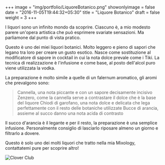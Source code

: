 +++
image = "img/portfolio/LiquoreBotanico.png"
showonlyimage = false
date = "2016-11-05T19:44:32+05:30"
title = "Liquore Botanico"
draft = false
weight = 3
+++

I liquori sono un infinito mondo da scoprire. Ciascuno è, a mio modesto parere un'opera artistica che può esprimere svariate sensazioni.
Ma parliamone dal punto di vista pratico.
<!--more-->

Questo è uno dei miei liquori botanici. Molto leggero e pieno di sapori che legano tra loro per creare un gusto esotico. Nasce come sostituzione al modificatore di sapore in cocktail in cui la nota dolce prevale come i Tiki. La tecnica di realizzazione è l'infusione e come base, al posto dell'alcol puro viene utilizzata la vodka.

La preparazione è molto simile a quelle di un falernum aromatico, gli aromi che prevalgono sono:
> Cannella, una nota piccante e con un sapore decisamente incisivo
> Zenzero, come la cannella serve a contrastare il dolce che è la base del liquore
> Chiodi di garofano, una nota dolce e delicata che lega perfettamente con il resto delle botaniche utilizzate
> Bucce di arancia, assieme al succo danno una nota acida di contrasto

Il succo d'arancia è il legante e per il resto, la preparazione è una semplice infusione.
Personalmente consiglio di lasciarlo riposare almeno un giorno e filtrarlo a dovere.

Questo è solo uno dei molti liquori che tratto nella mia Mixology, contattatemi pure per scoprire altro!

![Clover Club][1]

[1]: /img/portfolio/LiquoreBotanico.png
